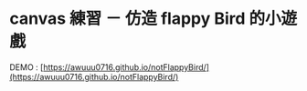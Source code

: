 # canvas 練習 － 仿造 flappy Bird 的小遊戲
DEMO : [https://awuuu0716.github.io/notFlappyBird/](https://awuuu0716.github.io/notFlappyBird/)
